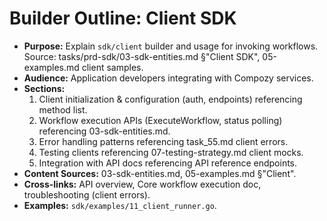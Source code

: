 # Builder Outline: Client SDK
- **Purpose:** Explain `sdk/client` builder and usage for invoking workflows. Source: tasks/prd-sdk/03-sdk-entities.md §"Client SDK", 05-examples.md client samples.
- **Audience:** Application developers integrating with Compozy services.
- **Sections:**
  1. Client initialization & configuration (auth, endpoints) referencing method list.
  2. Workflow execution APIs (ExecuteWorkflow, status polling) referencing 03-sdk-entities.md.
  3. Error handling patterns referencing task_55.md client errors.
  4. Testing clients referencing 07-testing-strategy.md client mocks.
  5. Integration with API docs referencing API reference endpoints.
- **Content Sources:** 03-sdk-entities.md, 05-examples.md §"Client".
- **Cross-links:** API overview, Core workflow execution doc, troubleshooting (client errors).
- **Examples:** `sdk/examples/11_client_runner.go`.
